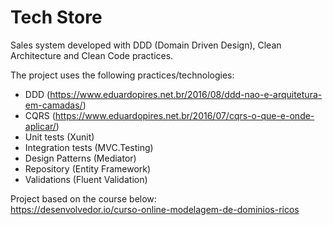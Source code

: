 # Tech Store
Sales system developed with DDD (Domain Driven Design), Clean Architecture and Clean Code practices.  

The project uses the following practices/technologies:  

- DDD (https://www.eduardopires.net.br/2016/08/ddd-nao-e-arquitetura-em-camadas/)
- CQRS (https://www.eduardopires.net.br/2016/07/cqrs-o-que-e-onde-aplicar/)
- Unit tests (Xunit)
- Integration tests (MVC.Testing)
- Design Patterns (Mediator)
- Repository (Entity Framework)
- Validations (Fluent Validation)


Project based on the course below:  
https://desenvolvedor.io/curso-online-modelagem-de-dominios-ricos
